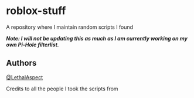 # roblox-stuff

A repository where I maintain random scripts I found

***Note: I will not be updating this as much as I am currently working on my own Pi-Hole filterlist.*** 

## Authors

  [@LethalAspect](https://github.com/LethalAspect)
  
  Credits to all the people I took the scripts from
